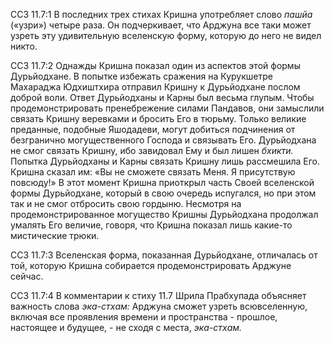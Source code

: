 ССЗ 11.7:1	В последних трех стихах Кришна употребляет слово _пашйа_ («узри») четыре раза. Он подчеркивает, что Арджуна все таки может узреть эту удивительную вселенскую форму, которую до него не видел никто.

ССЗ 11.7:2	Однажды Кришна показал один из аспектов этой формы Дурьйодхане. В попытке избежать сражения на Курукшетре Махараджа Юдхиштхира отправил Кришну к Дурьйодхане послом доброй воли. Ответ Дурьйодханы и Карны был весьма глупым. Чтобы продемонстрировать пренебрежение силами Пандавов, они замыслили связать Кришну веревками и бросить Его в тюрьму. Только великие преданные, подобные Яшодадеви, могут добиться подчинения от безгранично могущественного Господа и связывать Его. Дурьйодхана не смог связать Кришну, ибо завидовал Ему и был лишен _бхикти._ Попытка Дурьйодханы и Карны связать Кришну лишь рассмешила Его. Кришна сказал им: «Вы не сможете связать Меня. Я присутствую повсюду!» В этот момент Кришна приоткрыл часть Своей вселенской формы Дурьйодхане, который в свою очередь испугался, но при этом так и не смог отбросить свою гордыню. Несмотря на продемонстрированное могущество Кришны Дурьйодхана продолжал умалять Его величие, говоря, что Кришна показал лишь какие-то мистические трюки.

ССЗ 11.7:3	Вселенская форма, показанная Дурьйодхане, отличалась от той, которую Кришна собирается продемонстрировать Арджуне сейчас.

ССЗ 11.7:4	В комментарии к стиху 11.7 Шрила Прабхупада объясняет важность слова _эка-стхам:_ Арджуна сможет узреть всювселенную, включая все проявления времени и пространства - прошлое, настоящее и будущее, - не сходя с места, _эка-стхам._